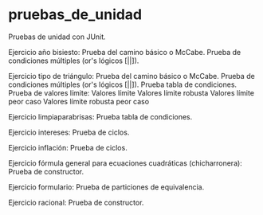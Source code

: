 # pruebas_de_unidad
Pruebas de unidad con JUnit.


Ejercicio año bisiesto:
    Prueba del camino básico o McCabe.
    Prueba de condiciones múltiples (or's lógicos [||]).


Ejercicio tipo de triángulo:
    Prueba del camino básico o McCabe.
    Prueba de condiciones múltiples (or's lógicos [||]).
    Prueba tabla de condiciones.
    Prueba de valores límite:
        Valores límite
        Valores límite robusta
        Valores límite peor caso
        Valores límite robusta peor caso


Ejercicio limpiaparabrisas:
    Prueba tabla de condiciones.


Ejercicio intereses:
    Prueba de ciclos.


Ejercicio inflación:
    Prueba de ciclos.


Ejercicio fórmula general para ecuaciones cuadráticas (chicharronera):
    Prueba de constructor.


Ejercicio formulario:
    Prueba de particiones de equivalencia.


Ejercicio racional:
    Prueba de constructor.